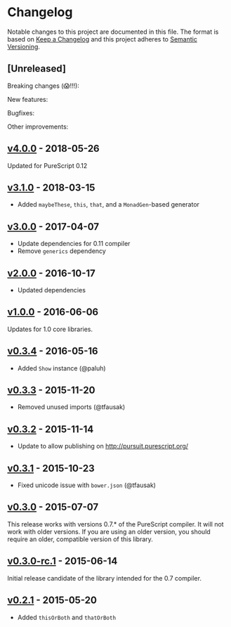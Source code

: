 # Changelog

Notable changes to this project are documented in this file. The format is based on [Keep a Changelog](https://keepachangelog.com/en/1.0.0/) and this project adheres to [Semantic Versioning](https://semver.org/spec/v2.0.0.html).

## [Unreleased]

Breaking changes (😱!!!):

New features:

Bugfixes:

Other improvements:

## [v4.0.0](https://github.com/purescript-contrib/purescript-these/releases/tag/v4.0.0) - 2018-05-26

Updated for PureScript 0.12

## [v3.1.0](https://github.com/purescript-contrib/purescript-these/releases/tag/v3.1.0) - 2018-03-15

- Added `maybeThese`, `this`, `that`, and a `MonadGen`-based generator

## [v3.0.0](https://github.com/purescript-contrib/purescript-these/releases/tag/v3.0.0) - 2017-04-07

- Update dependencies for 0.11 compiler
- Remove `generics` dependency

## [v2.0.0](https://github.com/purescript-contrib/purescript-these/releases/tag/v2.0.0) - 2016-10-17

- Updated dependencies

## [v1.0.0](https://github.com/purescript-contrib/purescript-these/releases/tag/v1.0.0) - 2016-06-06

Updates for 1.0 core libraries.

## [v0.3.4](https://github.com/purescript-contrib/purescript-these/releases/tag/v0.3.4) - 2016-05-16

- Added `Show` instance (@paluh)

## [v0.3.3](https://github.com/purescript-contrib/purescript-these/releases/tag/v0.3.3) - 2015-11-20

- Removed unused imports (@tfausak)

## [v0.3.2](https://github.com/purescript-contrib/purescript-these/releases/tag/v0.3.2) - 2015-11-14

- Update to allow publishing on http://pursuit.purescript.org/

## [v0.3.1](https://github.com/purescript-contrib/purescript-these/releases/tag/v0.3.1) - 2015-10-23

- Fixed unicode issue with `bower.json` (@tfausak)

## [v0.3.0](https://github.com/purescript-contrib/purescript-these/releases/tag/v0.3.0) - 2015-07-07

This release works with versions 0.7.\* of the PureScript compiler. It will not work with older versions. If you are using an older version, you should require an older, compatible version of this library.

## [v0.3.0-rc.1](https://github.com/purescript-contrib/purescript-these/releases/tag/v0.3.0-rc.1) - 2015-06-14

Initial release candidate of the library intended for the 0.7 compiler.

## [v0.2.1](https://github.com/purescript-contrib/purescript-these/releases/tag/v0.2.1) - 2015-05-20

- Added `thisOrBoth` and `thatOrBoth`

